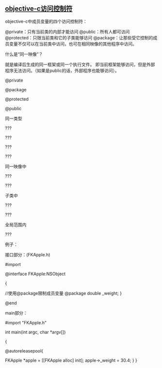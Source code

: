 ## [objective-c访问控制符](http://www.2cto.com/kf/201410/345823.html)

objective-c中成员变量的四个访问控制符：

@private：只有当前类的内部才能访问
@public：所有人都可访问
@protected：只限当前类和它的子类能够访问
@package：让那些受它控制的成员变量不仅可以在当前类中访问，也可在相同映像的其他程序中访问。

什么是“同一映像”？

就是编译后生成的同一框架或同一个执行文件。
即当前框架能够访问，但是外部程序无法访问。（如果是public的话，外部程序也能够访问）。


@private

@package

@protected

@public

同一类型

???

???

???

???

同一映像中


???


???

子类中



???

???

全局范围内




???


例子：

接口部分：(FKApple.h)

#import

@interface FKApple:NSObject

{

//使用@package限制成员变量
@package
double _weight;
}

@end

main部分：

#import "FKApple.h"

int main(int argc, char *argv[])

{

@autoreleasepool{

FKApple *apple = [[FKApple alloc] init];
apple->_weight = 30.4;
}
}
